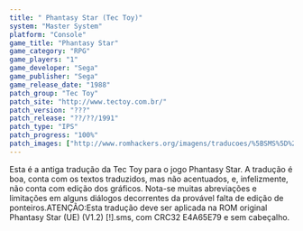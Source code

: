 ```yaml
---
title: " Phantasy Star (Tec Toy)"
system: "Master System"
platform: "Console"
game_title: "Phantasy Star"
game_category: "RPG"
game_players: "1"
game_developer: "Sega"
game_publisher: "Sega"
game_release_date: "1988"
patch_group: "Tec Toy"
patch_site: "http://www.tectoy.com.br/"
patch_version: "???"
patch_release: "??/??/1991"
patch_type: "IPS"
patch_progress: "100%"
patch_images: ["http://www.romhackers.org/imagens/traducoes/%5BSMS%5D%20Phantasy%20Star%20-%20Tec%20Toy%20-%201.png","http://www.romhackers.org/imagens/traducoes/%5BSMS%5D%20Phantasy%20Star%20-%20Tec%20Toy%20-%202.png","http://www.romhackers.org/imagens/traducoes/%5BSMS%5D%20Phantasy%20Star%20-%20Tec%20Toy%20-%203.png"]
---
```

Esta é a antiga tradução da Tec Toy para o jogo Phantasy Star. A tradução é boa, conta com os textos traduzidos, mas não acentuados, e, infelizmente, não conta com edição dos gráficos. Nota-se muitas abreviações e limitações em alguns diálogos decorrentes da provável falta de edição de ponteiros.ATENÇÃO:Esta tradução deve ser aplicada na ROM original Phantasy Star (UE) (V1.2) [!].sms, com CRC32 E4A65E79 e sem cabeçalho.